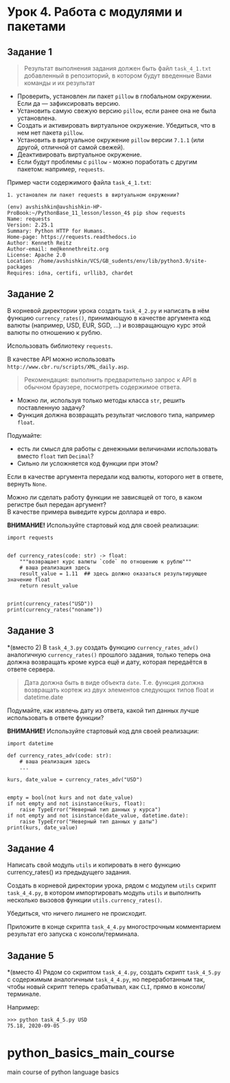 
# Урок 4. Работа с модулями и пакетами
## Задание 1
> Результат выполнения задания должен быть файл `task_4_1.txt` добавленный в репозиторий, в котором будут введенные Вами команды и их результат

* Проверить, установлен ли пакет `pillow` в глобальном окружении. Если да — зафиксировать версию. 
* Установить самую свежую версию `pillow`, если ранее она не была установлена.
* Создать и активировать виртуальное окружение. Убедиться, что в нем нет пакета `pillow`. 
* Установить в виртуальное окружение `pillow` версии `7.1.1` (или другой, отличной от самой свежей). 
* Деактивировать виртуальное окружение. 
* Если будут проблемы с `pillow` - можно поработать с другим пакетом: например, `requests`. 

Пример части содержимого файла `task_4_1.txt`:

```
1. установлен ли пакет requests в виртуальном окружении?

(env) avshishkin@avshishkin-HP-ProBook:~/PythonBase_11_lesson/lesson_4$ pip show requests
Name: requests
Version: 2.25.1
Summary: Python HTTP for Humans.
Home-page: https://requests.readthedocs.io
Author: Kenneth Reitz
Author-email: me@kennethreitz.org
License: Apache 2.0
Location: /home/avshishkin/VCS/GB_sudents/env/lib/python3.9/site-packages
Requires: idna, certifi, urllib3, chardet
```

## Задание 2
В корневой директории урока создать `task_4_2.py` и написать в нём функцию `currency_rates()`, 
принимающую в качестве аргумента код валюты (например, USD, EUR, SGD, ...) и 
возвращающую курс этой валюты по отношению к рублю.

Использовать библиотеку `requests`. 

В качестве API можно использовать `http://www.cbr.ru/scripts/XML_daily.asp`. 

> Рекомендация: выполнить предварительно запрос к API в обычном браузере, посмотреть содержимое ответа.

* Можно ли, используя только методы класса `str`, решить поставленную задачу?
* Функция должна возвращать результат числового типа, например `float`. 

Подумайте:
* есть ли смысл для работы с денежными величинами использовать вместо `float` тип `Decimal`?
* Сильно ли усложняется код функции при этом?

Если в качестве аргумента передали код валюты, которого нет в ответе, вернуть `None`.  

Можно ли сделать работу функции не зависящей от того, в каком регистре был передан аргумент?  
В качестве примера выведите курсы доллара и евро.

**ВНИМАНИЕ!** Используйте стартовый код для своей реализации:

```(python)
import requests


def currency_rates(code: str) -> float:
    """возвращает курс валюты `code` по отношению к рублю"""
    # ваша реализация здесь
    result_value = 1.11  ## здесь должно оказаться результирующее значение float
    return result_value


print(currency_rates("USD"))
print(currency_rates("noname"))
```

## Задание 3
*(вместо 2) В `task_4_3.py` создать функцию `currency_rates_adv()` аналогичную `currency_rates()` 
прошлого задания, только теперь она должна возвращать кроме курса ещё и дату, 
которая передаётся в ответе сервера. 

> Дата должна быть в виде объекта `date`. Т.е. функция должна возвращать кортеж из двух 
> элементов следующих типов float и datetime.date

Подумайте, как извлечь дату из ответа, какой тип данных лучше использовать в ответе функции?

**ВНИМАНИЕ!** Используйте стартовый код для своей реализации:

```(python)
import datetime

def currency_rates_adv(code: str):
    # ваша реализация здесь
    ...
    
kurs, date_value = currency_rates_adv("USD")


empty = bool(not kurs and not date_value)
if not empty and not isinstance(kurs, float):
    raise TypeError("Неверный тип данных у курса")
if not empty and not isinstance(date_value, datetime.date):
    raise TypeError("Неверный тип данных у даты")
print(kurs, date_value)
```

## Задание 4
Написать свой модуль `utils` и копировать в него функцию currency_rates() из предыдущего задания. 

Создать в корневой директории урока, рядом с модулем `utils` скрипт `task_4_4.py`, в котором импортировать модуль 
`utils` и выполнить несколько вызовов функции `utils.currency_rates()`. 

Убедиться, что ничего лишнего не происходит. 

Приложите в конце скрипта `task_4_4.py` многострочным комментарием результат его запуска с консоли/терминала.


## Задание 5
*(вместо 4) Рядом со скриптом `task_4_4.py`, создать скрипт `task_4_5.py` с содержимым аналогичным `task_4_4.py`, но 
переработанным так, чтобы новый скрипт теперь срабатывал, как `CLI`, прямо в консоли/терминале.

Например:

```
>>> python task_4_5.py USD
75.18, 2020-09-05
```



# python_basics_main_course

main course of python language basics


